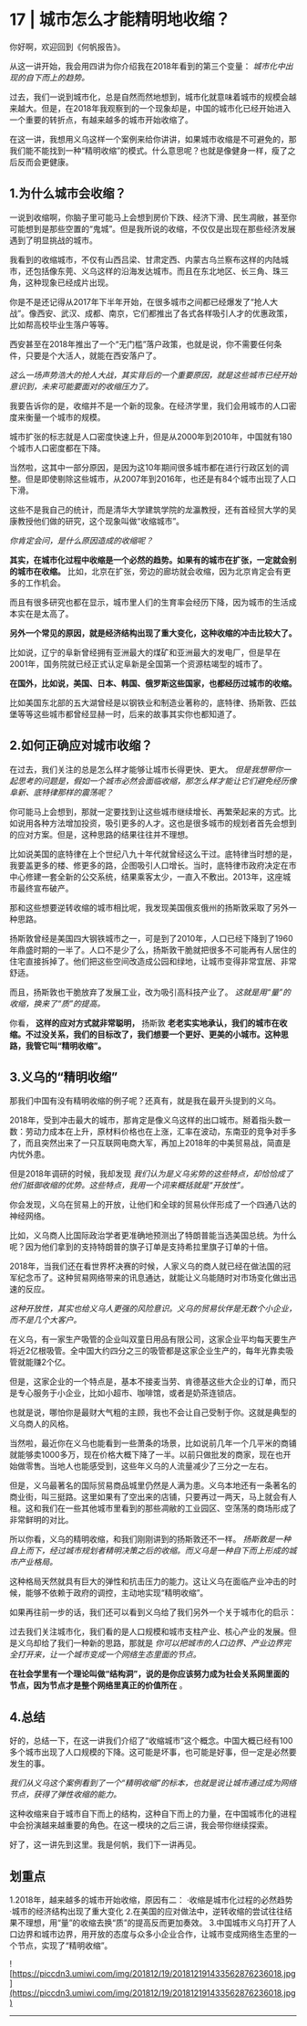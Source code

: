 # 17 | 城市怎么才能精明地收缩？

你好啊，欢迎回到《何帆报告》。

从这一讲开始，我会用四讲为你介绍我在2018年看到的第三个变量： *城市化中出现的自下而上的趋势。*

过去，我们一说到城市化，总是自然而然地想到，城市化就意味着城市的规模会越来越大。但是，在2018年我观察到的一个现象却是，中国的城市化已经开始进入一个重要的转折点，有越来越多的城市开始收缩了。

在这一讲，我想用义乌这样一个案例来给你讲讲，如果城市收缩是不可避免的，那我们能不能找到一种“精明收缩”的模式。什么意思呢？也就是像健身一样，瘦了之后反而会更健康。

## 1.为什么城市会收缩？

一说到收缩啊，你脑子里可能马上会想到房价下跌、经济下滑、民生凋敝，甚至你可能想到是那些空置的“鬼城”。但是我所说的收缩，不仅仅是出现在那些经济发展遇到了明显挑战的城市。

我看到的收缩城市，不仅有山西吕梁、甘肃定西、内蒙古乌兰察布这样的内陆城市，还包括像东莞、义乌这样的沿海发达城市。而且在东北地区、长三角、珠三角，这种现象已经成片出现。

你是不是还记得从2017年下半年开始，在很多城市之间都已经爆发了“抢人大战”。像西安、武汉、成都、南京，它们都推出了各式各样吸引人才的优惠政策，比如帮高校毕业生落户等等。

西安甚至在2018年推出了一个“无门槛”落户政策，也就是说，你不需要任何条件，只要是个大活人，就能在西安落户了。

 *这么一场声势浩大的抢人大战，其实背后的一个重要原因，就是这些城市已经开始意识到，未来可能要面对的收缩压力了。*

我要告诉你的是，收缩并不是一个新的现象。在经济学里，我们会用城市的人口密度来衡量一个城市的规模。

城市扩张的标志就是人口密度快速上升，但是从2000年到2010年，中国就有180个城市人口密度都在下降。

当然啦，这其中一部分原因，是因为这10年期间很多城市都在进行行政区划的调整。但是即使剔除这些城市，从2007年到2016年，也还是有84个城市出现了人口下滑。

这些不是我自己的统计，而是清华大学建筑学院的龙瀛教授，还有首经贸大学的吴康教授他们做的研究，这个现象叫做“收缩城市”。

 *你肯定会问，是什么原因造成的收缩呢？*

 **其实，在城市化过程中收缩是一个必然的趋势。如果有的城市在扩张，一定就会别的城市在收缩。** 比如，北京在扩张，旁边的廊坊就会收缩，因为北京肯定会有更多的工作机会。

而且有很多研究也都在显示，城市里人们的生育率会经历下降，因为城市的生活成本实在是太高了。

 **另外一个常见的原因，就是经济结构出现了重大变化，这种收缩的冲击比较大了。**

比如说，辽宁的阜新曾经拥有亚洲最大的煤矿和亚洲最大的发电厂，但是早在2001年，国务院就已经正式认定阜新是全国第一个资源枯竭型的城市了。

 **在国外，比如说，美国、日本、韩国、俄罗斯这些国家，也都经历过城市的收缩。**

比如美国东北部的五大湖曾经是以钢铁业和制造业著称的，底特律、扬斯敦、匹兹堡等等这些城市都曾经显赫一时，后来的故事其实你也都知道了。

## 2.如何正确应对城市收缩？

在过去，我们关注的总是怎么样才能够让城市长得更快、更大。 *但是我想带你一起思考的问题是，假如一个城市必然会面临收缩，那怎么样才能让它们避免经历像阜新、底特律那样的震荡呢？*

你可能马上会想到，那就一定要找到让这些城市继续增长、再繁荣起来的方式。比如说用各种方法增加投资，吸引更多的人才。这也是很多城市的规划者首先会想到的应对方案。但是，这种思路的结果往往并不理想。

比如说美国的底特律在上个世纪八九十年代就曾经这么干过。底特律当时想的是，我要盖更多的楼、修更多的路，企图吸引人口增长。当时，底特律市政府决定在市中心修建一套全新的公交系统，结果乘客太少，一直入不敷出。2013年，这座城市最终宣布破产。

那和这些想要逆转收缩的城市相比呢，我发现美国俄亥俄州的扬斯敦采取了另外一种思路。

扬斯敦曾经是美国四大钢铁城市之一，可是到了2010年，人口已经下降到了1960年鼎盛时期的一半了。人口不是少了么，扬斯敦干脆就把很多不可能再有人居住的住宅直接拆掉了。他们把这些空间改造成公园和绿地，让城市变得非常宜居、非常舒适。

而且，扬斯敦也干脆放弃了发展工业，改为吸引高科技产业了。 *这就是用“量”的收缩，换来了“质”的提高。*

你看， **这样的应对方式就非常聪明，** 扬斯敦 **老老实实地承认，我们的城市在收缩。不过没关系，我们的目标改了，我们想要一个更好、更美的小城市。这种思路，我管它叫“精明收缩”。**

## 3.义乌的“精明收缩”

那我们中国有没有精明收缩的例子呢？还真有，就是我在最开头提到的义乌。

2018年，受到冲击最大的城市，那肯定是像义乌这样的出口城市。掰着指头数一数：劳动力成本在上升，原材料价格也在上涨，汇率在波动，东南亚的竞争对手多了，而且突然出来了一只互联网电商大军，再加上2018年的中美贸易战，简直是内忧外患。

但是2018年调研的时候，我却发现 *我们认为是义乌劣势的这些特点，却恰恰成了他们抵御收缩的优势。这些特点，我用一个词来概括就是“开放性”。*

你会发现，义乌在贸易上的开放，让他们和全球的贸易伙伴形成了一个四通八达的神经网络。

比如，义乌商人比国际政治学者更准确地预测出了特朗普能当选美国总统。为什么呢？因为他们拿到的支持特朗普的旗子订单是支持希拉里旗子订单的十倍。

2018年，当我们还在看世界杯决赛的时候，人家义乌的商人就已经在做法国的冠军纪念币了。这种贸易网络带来的讯息通达，就能让义乌能随时对市场变化做出迅速的反应。

 *这种开放性，其实也给义乌人更强的风险意识。义乌的贸易伙伴是无数个小企业，而不是几个大客户。*

在义乌，有一家生产吸管的企业叫双童日用品有限公司，这家企业平均每天要生产将近2亿根吸管。全中国大约四分之三的吸管都是这家企业生产的，每年光靠卖吸管就能赚2个亿。

但是，这家企业的一个特点是，基本不接麦当劳、肯德基这些大企业的订单，而只是专心服务于小企业，比如小超市、咖啡馆，或者是奶茶连锁店。

也就是说，哪怕你是最财大气粗的主顾，我也不会让自己受制于你。这就是典型的义乌商人的风格。

当然啦，最近你在义乌也能看到一些萧条的场景，比如说前几年一个几平米的商铺就能够卖1000多万，现在价格大概下降了一半。以前只做批发的商家，现在也开始做零售。当地人也能感受到，这些年义乌的人流量减少了三分之一左右。

但是，义乌最著名的国际贸易商品城里仍然是人满为患。义乌本地还有一条著名的商业街，叫三挺路。这里如果有了空出来的店铺，只要再过一两天，马上就会有人租。这和我们在一些其他城市里看到的那些凋敝的工业园区、空荡荡的商场形成了非常鲜明的对比。

所以你看，义乌的精明收缩，和我们刚刚讲到的扬斯敦还不一样。 *扬斯敦是一种自上而下，经过城市规划者精明决策之后的收缩。而义乌是一种自下而上形成的城市产业格局。*

这种格局天然就具有巨大的弹性和抗击压力的能力。这让义乌在面临产业冲击的时候，能够不依赖于政府的调控，主动地实现“精明收缩”。

如果再往前一步的话，我们还可以看到义乌给了我们另外一个关于城市化的启示：

过去我们关注城市化，我们看的是人口规模和城市支柱产业、核心产业的发展。但是义乌却给了我们一种新的思路，那就是 *你可以把城市的人口边界、产业边界完全打开来，让一个城市变成一个网络生态里面的节点。*

 **在社会学里有一个理论叫做“结构洞”，说的是你应该努力成为社会关系网里面的节点，因为节点才是整个网络里真正的价值所在** 。

## 4.总结

好的，总结一下，在这一讲我们介绍了“收缩城市”这个概念。中国大概已经有100多个城市出现了人口规模的下降。这可能是坏事，也可能是好事，但一定是必然要发生的事。

 *我们从义乌这个案例看到了一个“精明收缩”的标本，也就是说让城市通过成为网络节点，获得了弹性收缩的能力。*

这种收缩来自于城市自下而上的结构，这种自下而上的力量，在中国城市化的进程中会扮演越来越重要的角色。在这一模块的之后三讲，我会带你继续探索。

好了，这一讲先到这里。我是何帆，我们下一讲再见。

## 划重点

1.2018年，越来越多的城市开始收缩，原因有二：
·收缩是城市化过程的必然趋势
·城市的经济结构出现了重大变化
2.在美国的应对做法中，逆转收缩的尝试往往结果不理想，用“量”的收缩去换“质”的提高反而更加奏效。
3.中国城市义乌打开了人口边界和城市边界，用开放的态度与众多小企业合作，让城市变成网络生态里的一个节点，实现了“精明收缩”。
 

![https://piccdn3.umiwi.com/img/201812/19/201812191433562876236018.jpg](https://piccdn3.umiwi.com/img/201812/19/201812191433562876236018.jpg)

---
